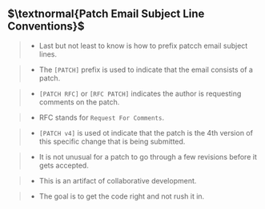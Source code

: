 ## $\textnormal{Patch Email Subject Line Conventions}$

> - Last but not least to know is how to prefix patcch email subject lines.

> - The `[PATCH]` prefix is used to indicate that the email consists of a patch.

> - `[PATCH RFC]` or `[RFC PATCH]` indicates the author is requesting comments on the patch.

> - RFC stands for `Request For Comments`.

> - `[PATCH v4]` is used ot indicate that the patch is the 4th version of this specific change
    that is being submitted.

> - It is not unusual for a patch to go through a few revisions before it gets accepted.

> - This is an artifact of collaborative development.

> - The goal is to get the code right and not rush it in.
